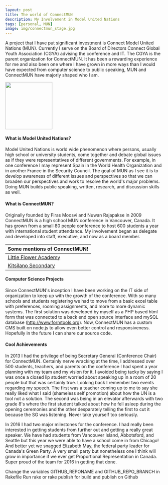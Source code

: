 ```yaml
---
layout: post  
title: The world of ConnectMUN   
description: My Involvement in Model United Nations
tags: [personal, MUN]
image: img/connectmun_stage.jpg
---
```



A project that I have put significant investment is Connect Model United Nations (MUN). Currently I serve on the Board of Directors Connect Global Youth Association (CGYA) advising the conference and IT. The CGYA is the parent organization for ConnectMUN. It has been a rewarding experience for me and also been one where I have grown in more ways than I would have expected from computer science to public speaking, MUN and ConnectMUN have majorly shaped who I am.


<img href="http://cgya.ca" src="../img
/cgyalogo.png" style = "width: 150px; text-align: center;"/>

#### What is Model United Nations?

Model United Nations is world wide phenomenon where persons, usually high school or university students, come together and debate global issues as if they were representatives of different governments. For example, in one conference I may represent Spain in the World Health Organization and in another France in the Security Council. The goal of MUN as I see it is to develop awareness of different issues and perspectives so that we can broaden our perspectives and work to resolve the world's major problems. Doing MUN builds public speaking, written, research, and discussion skills as well. 

#### What is ConnectMUN?

Originally founded by Firas Moosvi and Nuwan Rajapakse in 2009 ConnectMUN is a high school MUN conference in Vancouver, Canada. It has grown from a small 80 people conference to host 600 students a year with international student attendance. My involvement began as delegate and developed into staff, executive, and now as a board member.


| Some mentions of ConnectMUN! |
|----|
| [Little Flower Academy](http://www.lfabc.org/page/news-detail?pk=738991) |
| [Kitsilano Secondary](http://go.vsb.bc.ca/schools/kitsilano/Students/kitsdemonnewspaper/Documents/2014-12ol.pdf) |  


#### Computer Science Projects

Since ConnectMUN's inception I have been working on the IT side of organization to keep up with the growth of the conference. With so many schools and students registering we had to move from a basic excel table with preferences, rooming assignments, and more to more dynamic systems. The first solution was developed by myself as a PHP based html form that was connected to a back end open source interface and mySQL database (http://www.formtools.org). Now, ConnectMUN has a custom CMS built on node.js to allow even better control and responsiveness. Hopefully in the future I can share our source code.


#### Cool Achievements

In 2013 I had the privilege of being Secretary General (Conference Chair) for ConnectMUN. Certainly nerve wracking at the time, I addressed over 500 students, teachers, and parents on the conference I had spent a year planning with my team and my vision for it. I avoided being tacky by saying I was once a closed lip student worried about speaking up in a room of 20 people but that was certainly true. Looking back I remember two events regarding my speech. The first was a teacher coming up to me to say she really liked what I said (shameless self promotion) about how the UN is a tool not a solution. The second was being in an elevator afterwards with two grade 8's where the first student talked about how he fell asleep during the opening ceremonies and the other desparately telling the first to cut it because the SG was listening. Never take yourself too seriously.

In 2016 I had two major milestones for the conference. I had really been interested in getting students from further out and getting a really great speaker. We have had students from Vancouver Island, Abbotsford, and Seattle but this year we were able to have a school come in from Chicago! And better yet we snagged Elizabeth May, the federal party leader for Canada's Green Party. A very small party but nonetheless one I think will grow in importance if we ever get Proportional Representation in Canada. Super proud of the team for 2016 in getting that done.


Change the variables GITHUB_REPONAME and GITHUB_REPO_BRANCH in Rakefile
Run rake or rake publish for build and publish on Github